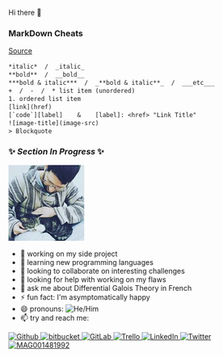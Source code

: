 Hi there 👋

### MarkDown Cheats

[Source](https://www.markdownguide.org/basic-syntax/)

    *italic*  /  _italic_
    **bold**  /  __bold__
    ***bold & italic***  /  _**bold & italic**_  /  ___etc___
    +  /  -  /  * list item (unordered)
    1. ordered list item
    [link](href)
    [`code`][label]    &    [label]: <href> "Link Title"
    ![image-title](image-src)
    > Blockquote


### ✨ _Section In Progress_ ✨

<!-- div style="border-radius: 50% !important; overflow: hidden; background-color: #e1e4e8 !important; border: 1px solid #e1e4e8 !important;" -->
![micheeell](./img/profile.jpg)
<!-- /div -->

- 🔭 working on my side project
- 🌱 learning new programming languages
- 👯 looking to collaborate on interesting challenges
- 🤔 looking for help with working on my flaws
- 💬 ask me about Differential Galois Theory in French
- ⚡ fun fact: I'm asymptomatically happy
- 😄 pronouns: ![He/Him](https://pronoun.cyou/x/y?subject=He&object=Him&height=19)
- 📫 try and reach me: 
<a href="https://github.com/micheeell/">
  <img alt="Github" title="Github" width="24px" src="https://cdn.jsdelivr.net/npm/simple-icons@v3/icons/github.svg" />
</a>
<a href="https://bitbucket.org/micheeel/">
  <img alt="bitbucket" title="bitbucket" width="24px" src="https://cdn.jsdelivr.net/npm/simple-icons@v3/icons/bitbucket.svg" />
</a>
<a href="https://gitlab.com/micheeel">
  <img alt="GitLab" title="GitLab" width="24px" src="https://cdn.jsdelivr.net/npm/simple-icons@v3/icons/gitlab.svg" />
</a>
<a href="https://trello.com/mayoul">
  <img alt="Trello" title="Trello" width="24px" src="https://cdn.jsdelivr.net/npm/simple-icons@v3/icons/trello.svg" />
</a>
<a href="https://www.linkedin.com/in/michaelayoul/">
  <img alt="LinkedIn" title="LinkedIn" width="22px" src="https://cdn.jsdelivr.net/npm/simple-icons@v3/icons/linkedin.svg" />
</a>
<a href="https://twitter.com/mayoul26" target="_blank">
  <img alt="Twitter" title="Twitter" width="24px" src="https://cdn.jsdelivr.net/npm/simple-icons@v3/icons/twitter.svg" />
</a>
<a href="https://magento.com/" target="_blank" title="MAG001481992">
  <img alt="MAG001481992" title="MAG001481992" width="22px" src="https://cdn.jsdelivr.net/npm/simple-icons@v3/icons/magento.svg" />
</a>
